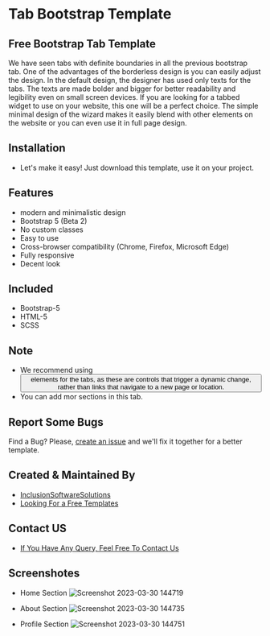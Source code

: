 # Tab Bootstrap Template
## Free Bootstrap Tab Template
We have seen tabs with definite boundaries in all the previous bootstrap tab. One of the advantages of the borderless design is you can easily adjust the design. In the default design, the designer has used only texts for the tabs. The texts are made bolder and bigger for better readability and legibility even on small screen devices. If you are looking for a tabbed widget to use on your website, this one will be a perfect choice. The simple minimal design of the wizard makes it easily blend with other elements on the website or you can even use it in full page design.

## Installation
- Let's make it easy! Just download this template, use it on your project.

## Features
- modern and minimalistic design
- Bootstrap 5 (Beta 2)
- No custom classes
- Easy to use
- Cross-browser compatibility (Chrome, Firefox, Microsoft Edge)
- Fully responsive
- Decent look

## Included
- Bootstrap-5
- HTML-5
- SCSS

## Note
- We recommend using <button> elements for the tabs, as these are controls that trigger a dynamic change, rather than links that navigate to a new page or location.
- You can add mor sections in this tab.


## Report Some Bugs
Find a Bug? Please, [create an issue](https://github.com/inclusionsoftwaresolutions/tab-template-V2/issues) and we'll fix it together for a better template.

## Created & Maintained By
- [InclusionSoftwareSolutions](https://inclusionsoft.com/)
- [Looking For a Free Templates](https://inclusionsoft.com/themes)

## Contact US

 - [If You Have Any Query, Feel Free To Contact Us](https://inclusionsoft.com/contact)

## Screenshotes
- Home Section
![Screenshot 2023-03-30 144719](https://user-images.githubusercontent.com/121487281/228790137-beca5742-15cd-487c-af03-8629cdb94263.png)

- About Section
![Screenshot 2023-03-30 144735](https://user-images.githubusercontent.com/121487281/228790214-e13e14b1-1f24-47e9-89a8-70df26fe9eeb.png)

- Profile Section
![Screenshot 2023-03-30 144751](https://user-images.githubusercontent.com/121487281/228790247-d0e1482c-74da-48c0-8290-4b7c3b4868e3.png)